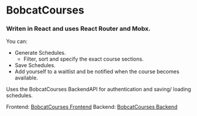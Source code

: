 # BobcatCourses
### Writen in React and uses React Router and Mobx.
You can:
  - Generate Schedules.
    - Filter, sort and specify the exact course sections.
  - Save Schedules.
  - Add yourself to a waitlist and be notified when the course becomes available.

Uses the BobcatCourses BackendAPI for authentication and saving/ loading schedules.

Frontend: [BobcatCourses Frontend](https://bobcatcourses.tk)
Backend: [BobcatCourses Backend](https://cse120-course-planner.herokuapp.com/api)

